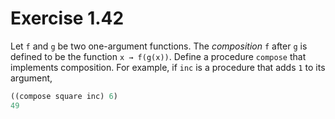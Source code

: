 # Exercise 1.42

Let `f` and `g` be two one-argument functions. The *composition* `f` after `g` is defined to be the function `x → f(g(x))`. Define a procedure `compose` that implements composition. For example, if `inc` is a procedure that adds `1` to its argument,

```scheme
((compose square inc) 6)
49
```